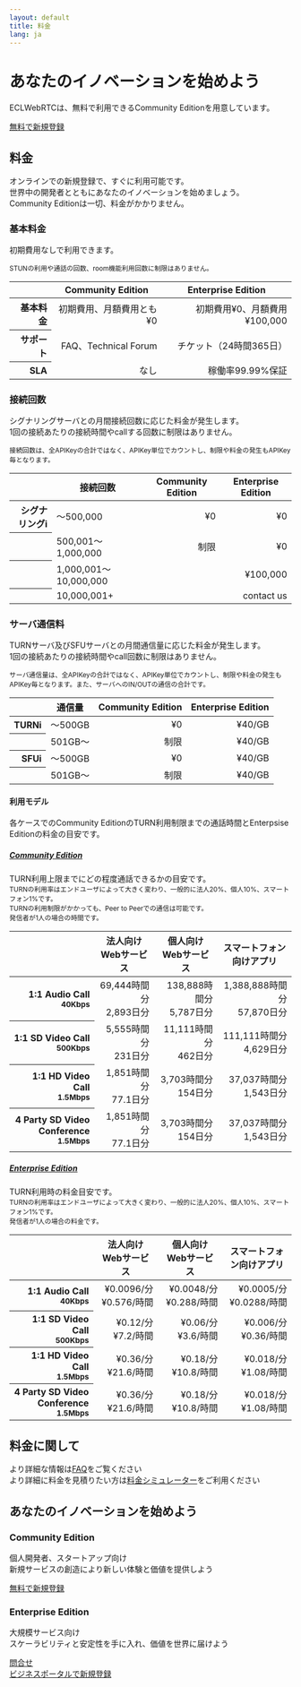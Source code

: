 ```yaml
---
layout: default
title: 料金
lang: ja
---
```


<div class="jumbotron">
  <h1 class="display-4">あなたのイノベーションを始めよう</h1>
  <p class="lead">ECLWebRTCは、無料で利用できるCommunity Editionを用意しています。</p>
  <p class="lead">
  <a class="btn btn-primary btn-lg" href="#" role="button">無料で新規登録</a>
  </p>
</div>


## 料金

オンラインでの新規登録で、すぐに利用可能です。<br>
世界中の開発者とともにあなたのイノベーションを始めましょう。<br>
Community Editionは一切、料金がかかりません。

### 基本料金

初期費用なしで利用できます。  

<small class="text-muted">STUNの利用や通話の回数、room機能利用回数に制限はありません。</small>

<table class="table table-sm">
  <thead>
    <tr>
      <th></th>
      <th>Community Edition</th>
      <th>Enterprise Edition</th>
    </tr>
  </thead>
    <tbody align="right">
      <tr>
        <th scope="row">基本料金</th>
        <td>初期費用、月額費用とも¥0</td>
        <td>初期費用¥0、月額費用¥100,000</td>
      </tr>
      <tr>
        <th scope="row">サポート</th>
        <td>FAQ、Technical Forum</td>
        <td>チケット（24時間365日）</td>
      </tr>
      <tr>
        <th scope="row">SLA</th>
        <td>なし</td>
        <td>稼働率99.99%保証</td>
    </tr>
  </tbody>
</table>

### 接続回数

シグナリングサーバとの月間接続回数に応じた料金が発生します。<br>
1回の接続あたりの接続時間やcallする回数に制限はありません。

<small class="text-muted">接続回数は、全APIKeyの合計ではなく、APIKey単位でカウントし、制限や料金の発生もAPIKey毎となります。</small>

<table class="table table-sm">
<thead>
  <tr>
    <th></th>
    <th>接続回数</th>
    <th>Community Edition</th>
    <th>Enterprise Edition</th>
  </tr>
</thead>
<tbody align="right">
  <tr>
    <th scope="row">シグナリング<span class="badge badge-pill badge-info" data-toggle="tooltip" data-placement="top" title="シグナリング: 端末間で通信を行う際に、シグナリングサーバを介してお互いのIPアドレスやコーデックなど情報の交換を行います。">i</span></th>
    <td align="left">〜500,000</td>
    <td>¥0</td>
    <td>¥0</td>
  </tr>
  <tr>
    <th scope="row"></th>
    <td align="left">500,001〜1,000,000</td>
    <td>制限</td>
    <td>¥0</td>
  </tr>
  <tr>
    <th scope="row"></th>
    <td align="left">1,000,001〜10,000,000</td>
    <td></td>
    <td>¥100,000</td>
  </tr>
  <tr>
    <th scope="row"></th>
    <td align="left">10,000,001+</td>
    <td></td>
    <td>contact us</td>
  </tr>
</tbody>
</table>


### サーバ通信料

TURNサーバ及びSFUサーバとの月間通信量に応じた料金が発生します。<br>
1回の接続あたりの接続時間やcall回数に制限はありません。

<small class="text-muted">サーバ通信量は、全APIKeyの合計ではなく、APIKey単位でカウントし、制限や料金の発生もAPIKey毎となります。また、サーバへのIN/OUTの通信の合計です。</small>

<table class="table table-sm">
<thead>
  <tr>
    <th></th>
    <th>通信量</th>
    <th>Community Edition</th>
    <th>Enterprise Edition</th>
  </tr>
</thead>
<tbody align="right">
  <tr>
    <th scope="row">TURN<span class="badge badge-pill badge-info" data-toggle="tooltip" data-placement="top" title="TURN: Peer to Peerでの通信が確立できない環境で、TURNサーバを中継することによりNAT越えを実現します。">i</span></th>
    <td align="left">〜500GB</td>
    <td>¥0</td>
    <td>¥40/GB</td>
  </tr>
  <tr>
    <th scope="row"></th>
    <td align="left">501GB〜</td>
    <td>制限</td>
    <td>¥40/GB</td>
  </tr>
  <tr>
    <th scope="row">SFU<span class="badge badge-pill badge-info" data-toggle="tooltip" data-placement="top" title="SFU: 映像の送信をSFUサーバが代行することで、端末のCPUやネットワーク負荷を抑え、多人数での通話や配信を実現します。">i</span></th>
    <td align="left">〜500GB</td>
    <td>¥0</td>
    <td>¥40/GB</td>
  </tr>
  <tr>
    <th scope="row"></th>
    <td align="left">501GB〜</td>
    <td>制限</td>
    <td>¥40/GB</td>
  </tr>
</tbody>
</table>


#### 利用モデル
各ケースでのCommunity EditionのTURN利用制限までの通話時間とEnterpsise Editionの料金の目安です。




<div id="accordion" role="tablist" aria-multiselectable="true">
  <div class="card">
    <div class="card-header" role="tab" id="headingOne">
      <h5 class="mb-0">
        <a data-toggle="collapse" data-parent="#accordion" href="#collapseOne" aria-expanded="true" aria-controls="collapseOne">
          Community Edition
        </a>
      </h5>
    </div>
    <div id="collapseOne" class="collapse show" role="tabpanel" aria-labelledby="headingOne">
      <div class="card-block">
        TURN利用上限までにどの程度通話できるかの目安です。<br>
        <small class="text-muted">TURNの利用率はエンドユーザによって大きく変わり、一般的に法人20%、個人10%、スマートフォン1%です。<br>TURNの利用制限がかかっても、Peer to Peerでの通信は可能です。<br>発信者が1人の場合の時間です。</small>
        <table class="table table-sm">
        <thead>
          <tr>
            <th></th>
            <th class="text-right">法人向けWebサービス</th>
            <th class="text-right">個人向けWebサービス</th>
            <th class="text-right">スマートフォン向けアプリ</th>
          </tr>
        </thead>
        <tbody align="right">
          <tr>
            <th scope="row">1:1 Audio Call<br><small>40Kbps</small></th>
            <td>69,444時間分<br>2,893日分</td>
            <td>138,888時間分<br>5,787日分</td>
            <td>1,388,888時間分<br>57,870日分</td>
          </tr>
          <tr>
            <th scope="row">1:1 SD Video Call<br><small>500Kbps</small></th>
            <td>5,555時間分<br>231日分</td>
            <td>11,111時間分<br>462日分</td>
            <td>111,111時間分<br>4,629日分</td>
          </tr>
          <tr>
            <th scope="row">1:1 HD Video Call<br><small>1.5Mbps</small></th>
            <td>1,851時間分<br>77.1日分</td>
            <td>3,703時間分<br>154日分</td>
            <td>37,037時間分<br>1,543日分</td>
          </tr>
          <tr>
            <th scope="row">4 Party SD Video Conference<br><small>1.5Mbps</small></th>
            <td>1,851時間分<br>77.1日分</td>
            <td>3,703時間分<br>154日分</td>
            <td>37,037時間分<br>1,543日分</td>
          </tr>
        </tbody>
        </table>
      </div>
    </div>
  </div>
  <div class="card">
    <div class="card-header" role="tab" id="headingTwo">
      <h5 class="mb-0">
        <a class="collapsed" data-toggle="collapse" data-parent="#accordion" href="#collapseTwo" aria-expanded="false" aria-controls="collapseTwo">
          Enterprise Edition
        </a>
      </h5>
    </div>
    <div id="collapseTwo" class="collapse" role="tabpanel" aria-labelledby="headingTwo">
      <div class="card-block">
        TURN利用時の料金目安です。<br>
        <small class="text-muted">TURNの利用率はエンドユーザによって大きく変わり、一般的に法人20%、個人10%、スマートフォン1%です。<br>発信者が1人の場合の料金です。</small>
        <table class="table table-sm">
        <thead>
          <tr>
            <th></th>
            <th class="text-right">法人向けWebサービス</th>
            <th class="text-right">個人向けWebサービス</th>
            <th class="text-right">スマートフォン向けアプリ</th>
          </tr>
        </thead>
        <tbody align="right">
          <tr>
            <th scope="row">1:1 Audio Call<br><small>40Kbps</small></th>
            <td>¥0.0096/分<br>¥0.576/時間</td>
            <td>¥0.0048/分<br>¥0.288/時間</td>
            <td>¥0.0005/分<br>¥0.0288/時間</td>
          </tr>
          <tr>
            <th scope="row">1:1 SD Video Call<br><small>500Kbps</small></th>
            <td>¥0.12/分<br>¥7.2/時間</td>
            <td>¥0.06/分<br>¥3.6/時間</td>
            <td>¥0.006/分<br>¥0.36/時間</td>
          </tr>
          <tr>
            <th scope="row">1:1 HD Video Call<br><small>1.5Mbps</small></th>
            <td>¥0.36/分<br>¥21.6/時間</td>
            <td>¥0.18/分<br>¥10.8/時間</td>
            <td>¥0.018/分<br>¥1.08/時間</td>
          </tr>
          <tr>
            <th scope="row">4 Party SD Video Conference<br><small>1.5Mbps</small></th>
            <td>¥0.36/分<br>¥21.6/時間</td>
            <td>¥0.18/分<br>¥10.8/時間</td>
            <td>¥0.018/分<br>¥1.08/時間</td>
          </tr>
        </tbody>
        </table>
      </div>
    </div>
  </div>
</div>

## 料金に関して
より詳細な情報は[FAQ]()をご覧ください<br>
より詳細に料金を見積りたい方は[料金シミュレーター]()をご利用ください

## あなたのイノベーションを始めよう

<div class="row">
  <div class="col-sm-6">
    <div class="card">
      <div class="card-block">
        <h3 class="card-title">Community Edition</h3>
        <p class="card-text">個人開発者、スタートアップ向け<br>新規サービスの創造により新しい体験と価値を提供しよう</p>
        <a href="#" class="btn btn-primary">無料で新規登録</a>
      </div>
    </div>
  </div>
  <div class="col-sm-6">
    <div class="card">
      <div class="card-block">
        <h3 class="card-title">Enterprise Edition</h3>
        <p class="card-text">大規模サービス向け<br>スケーラビリティと安定性を手に入れ、価値を世界に届けよう</p>
        <a href="#" class="btn btn-outline-primary">問合せ</a>
      </div>
    </div>
    <div class="figure-caption text-right">
      <a href="#" data-toggle="tooltip" data-placement="bottom" title="既にNTTコミュニケーションズのビジネスポータルをご利用のお客さまは、即時ご利用いただけます">ビジネスポータルで新規登録</a>
    </div>
  </div>
</div>

